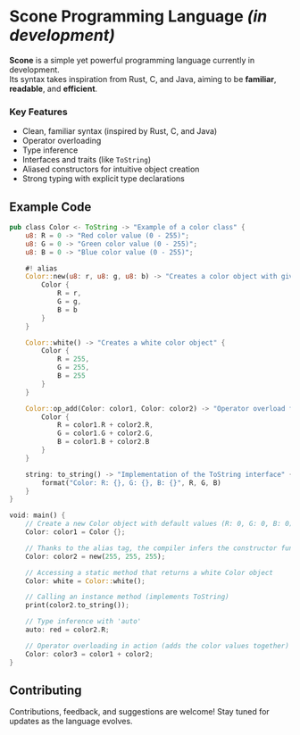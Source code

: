 # Scone Programming Language *(in development)*

**Scone** is a simple yet powerful programming language currently in development.  
Its syntax takes inspiration from Rust, C, and Java, aiming to be **familiar**, **readable**, and **efficient**.

### Key Features
- Clean, familiar syntax (inspired by Rust, C, and Java)
- Operator overloading
- Type inference
- Interfaces and traits (like `ToString`)
- Aliased constructors for intuitive object creation
- Strong typing with explicit type declarations

## Example Code

```rust
pub class Color <- ToString -> "Example of a color class" {
    u8: R = 0 -> "Red color value (0 - 255)";
    u8: G = 0 -> "Green color value (0 - 255)";
    u8: B = 0 -> "Blue color value (0 - 255)";

    #! alias
    Color::new(u8: r, u8: g, u8: b) -> "Creates a color object with given RGB values" {
        Color {
            R = r,
            G = g,
            B = b
        }
    }

    Color::white() -> "Creates a white color object" {
        Color {
            R = 255,
            G = 255,
            B = 255
        }
    }

    Color::op_add(Color: color1, Color: color2) -> "Operator overload for adding two colors" {
        Color {
            R = color1.R + color2.R,
            G = color1.G + color2.G,
            B = color1.B + color2.B
        }
    }

    string: to_string() -> "Implementation of the ToString interface" {
        format("Color: R: {}, G: {}, B: {}", R, G, B)
    }
}

void: main() {
    // Create a new Color object with default values (R: 0, G: 0, B: 0)
    Color: color1 = Color {};

    // Thanks to the alias tag, the compiler infers the constructor function here
    Color: color2 = new(255, 255, 255);

    // Accessing a static method that returns a white Color object
    Color: white = Color::white();

    // Calling an instance method (implements ToString)
    print(color2.to_string());

    // Type inference with 'auto'
    auto: red = color2.R; 

    // Operator overloading in action (adds the color values together)
    Color: color3 = color1 + color2;
}

```

## Contributing

Contributions, feedback, and suggestions are welcome!
Stay tuned for updates as the language evolves.

